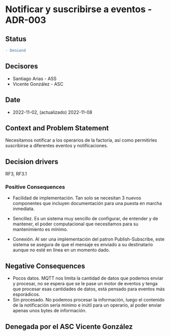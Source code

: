 # Notificar y suscribirse a eventos - ADR-003

## Status

```diff
- Deniend
```

## Decisores

* Santiago Arias - ASS
* Vicente González - ASC

## Date

* 2022-11-02, (actualizado) 2022-11-08

## Context and Problem Statement

Necesitamos notificar a los operarios de la factoría, así como permitirles suscribirse a diferentes eventos y notificaciones.

## Decision drivers

RF3, RF3.1

### Positive Consequences

* Facilidad de implementación. Tan solo se necesitan 3 nuevos componentes que incluyen documentación para una puesta en marcha inmediata.

* Sencillez. Es un sistema muy sencillo de configurar, de entender y de mantener, el poder computacional que necesitamos para su mantenimiento es mínimo.

* Conexión. Al ser una implementación del patron Publish-Subscribe, este sistema se asegura de que el mensaje es enviado a su destinatario aunque no esté en línea en un momento dado.

## Negative Consequences

* Pocos datos. MQTT nos limita la cantidad de datos que podemos enviar y procesar, no se espera que se le pase un motor de eventos y tenga que procesar esas cantidades de datos, está pensado para eventos más esporádicos.
* Sin procesado. No podemos procesar la información, luego el contenido de la notificación sería mínimo e inútil para un operario, al poder enviar apenas unos bytes de información.

## Denegada por el ASC Vicente González
